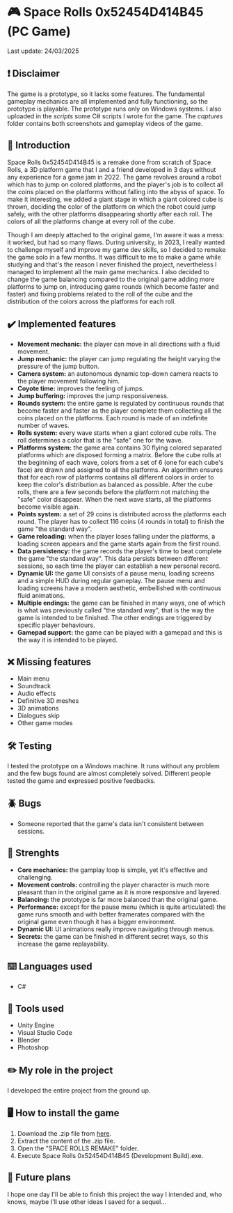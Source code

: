 # 🎮 Space Rolls 0x52454D414B45 (PC Game)
Last update: 24/03/2025
## ❗ Disclaimer
The game is a prototype, so it lacks some features. The fundamental gameplay mechanics are all implemented and fully functioning, so the prototype is playable. The prototype runs only on Windows systems. I also uploaded in the *scripts* some C# scripts I wrote
for the game. The *captures* folder contains both screenshots and gameplay videos of the game.
## 📄 Introduction
Space Rolls 0x52454D414B45 is a remake done from scratch of Space Rolls, a 3D platform game that I and a friend developed in 3 days without any experience for a game jam in 2022. The game revolves around a robot which has to jump on colored platforms, 
and the player's job is to collect all the coins placed on the platforms without falling into the abyss of space. To make it interesting, we added a giant stage in which a giant colored cube is thrown, deciding the color of the platform on which the 
robot could jump safely, with the other platforms disappearing shortly after each roll. The colors of all the platforms change at every roll of the cube. 

Though I am deeply attached to the original game, I'm aware it was a mess: it worked, but had so many flaws. During university, in 2023, I really wanted to challenge myself and improve my game dev skills, so I decided to remake the game solo in a few months. 
It was difficult to me to make a game while studying and that's the reason I never finished the project, nevertheless I managed to implement all the main game mechanics. I also decided to change the game balancing compared to the original game adding 
more platforms to jump on, introducing game rounds (which become faster and faster) and fixing problems related to the roll of the cube and the distribution of the colors across the platforms for each roll.
## ✔️ Implemented features
- **Movement mechanic:** the player can move in all directions with a fluid movement.
- **Jump mechanic:** the player can jump regulating the height varying the pressure of the jump button.
- **Camera system:** an autonomous dynamic top-down camera reacts to the player movement following him.
- **Coyote time:** improves the feeling of jumps.
- **Jump buffering:** improves the jump responsiveness.
- **Rounds system:** the entire game is regulated by continuous rounds that become faster and faster as the player complete them collecting all the coins placed on the platforms. Each round is made of an indefinite number of waves.
- **Rolls system:** every wave starts when a giant colored cube rolls. The roll determines a color that is the "safe" one for the wave.
- **Platforms system:** the game area contains 30 flying colored separated platforms which are disposed forming a matrix. Before the cube rolls at the beginning of each wave, colors from a set of 6 (one for each cube's face) are drawn and assigned
to all the platforms. An algorithm ensures that for each row of platforms contains all different colors in order to keep the color's distribution as balanced as possible. After the cube rolls, there are a few seconds before the platform not matching
the "safe" color disappear. When the next wave starts, all the platforms become visible again.
- **Points system:** a set of 29 coins is distributed across the platforms each round. The player has to collect 116 coins (4 rounds in total) to finish the game "the standard way".
- **Game reloading:** when the player loses falling under the platforms, a loading screen appears and the game starts again from the first round.
- **Data persistency:** the game records the player's time to beat complete the game "the standard way". This data persists between different sessions, so each time the player can establish a new personal record.
- **Dynamic UI:** the game UI consists of a pause menu, loading screens and a simple HUD during regular gameplay. The pause menu and loading screens have a modern aesthetic, embellished with continuous fluid animations.
- **Multiple endings:** the game can be finished in many ways, one of which is what was previously called "the standard way", that is the way the game is intended to be finished. The other endings are triggered by specific player behaviours.
- **Gamepad support:** the game can be played with a gamepad and this is the way it is intended to be played.
## ❌ Missing features
- Main menu
- Soundtrack
- Audio effects
- Definitive 3D meshes
- 3D animations
- Dialogues skip
- Other game modes
## 🛠️ Testing
I tested the prototype on a Windows machine. It runs without any problem and the few bugs found are almost completely solved. Different people tested the game and expressed positive feedbacks.
## 🪲 Bugs
- Someone reported that the game's data isn't consistent between sessions.
## 💪 Strenghts
- **Core mechanics:** the gamplay loop is simple, yet it's effective and challenging.
- **Movement controls:** controlling the player character is much more pleasant than in the original game as it is more responsive and layered.
- **Balancing:** the prototype is far more balanced than the original game.
- **Performance:** except for the pause menu (which is quite articulated) the game runs smooth and with better framerates compared with the original game even though it has a bigger environment.
- **Dynamic UI:** UI animations really improve navigating through menus.
- **Secrets:** the game can be finished in different secret ways, so this increase the game replayability.
## ⌨️ Languages used
- C#
## 🔧 Tools used
- Unity Engine
- Visual Studio Code
- Blender
- Photoshop
## ✏️ My role in the project
I developed the entire project from the ground up.
## 🖥️ How to install the game
1. Download the .zip file from [here](https://drive.google.com/file/d/1UBwPUz0Vq6guU60jNS3YSFtpFGgRgHZG/view?usp=sharing).
2. Extract the content of the .zip file.
3. Open the "SPACE ROLLS REMAKE" folder.
4. Execute Space Rolls 0x52454D414B45 (Development Build).exe.
## 📅 Future plans
I hope one day I'll be able to finish this project the way I intended and, who knows, maybe I'll use other ideas I saved for a sequel...
